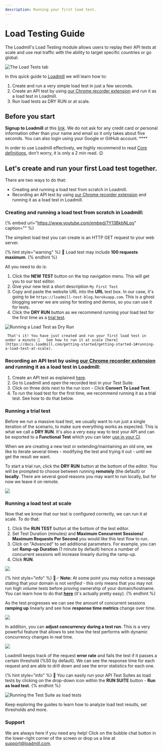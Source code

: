 ```yaml
---
description: Running your first load test.
---
```


# Load Testing Guide

The Loadmill's Load Testing module allows users to replay their API tests at scale and use real traffic with the ability to target specific countries or go global.

![The Load Tests tab](../../.gitbook/assets/load_tests_tab.png)

In this quick guide to [Loadmill](https://loadmill.com/app/signup) we will learn how to:

1. Create and run a very simple load test in just a few seconds.
2. Create an API test by using [our Chrome recorder extension](https://chrome.google.com/webstore/detail/loadmill-recorder/gdkmnfehipofdefhpegbgkkocinlaofd?hl=en) and run it as a load test in Loadmill.
3. Run load tests as DRY RUN or at scale.

## **Before you start**

**Signup to Loadmill** at this [link](https://www.loadmill.com/app/signup). We do not ask for any credit card or personal information other than your name and email so it only takes about five seconds. You can also login using your Google or GitHub account. ****

In order to use Loadmill effectively, we highly recommend to read [Core definitions](https://docs.loadmill.com/core-definitions), don't worry, it is only a 2 min read. 😉 

## Let's create and run your first Load test together. 

There are two ways to do that: 

* Creating and running a load test from scratch in Loadmill. 
* Recording an API test by using [our Chrome recorder extension](https://chrome.google.com/webstore/detail/loadmill-recorder/gdkmnfehipofdefhpegbgkkocinlaofd?hl=en) and running it as a load test in Loadmill.

### Creating and running a load test from scratch in Loadmill:

{% embed url="https://www.youtube.com/embed/7Y13BkbNLpo" caption="" %}

The simplest load test you can create is an HTTP GET request to your web server. 

{% hint style="warning" %}
🧠 Load test may include **100 requests maximum**.
{% endhint %}

All you need to do is:

1. Click the **NEW TEST** button on the top navigation menu. This will get you to our test editor.
2. Give your new test a short description `My First Test`
3. Copy and paste the website URL into the **URL** text box. In our case, it's going to be `https://loadmill-test-blog.herokuapp.com`. This is a ghost blogging server we are using for testing and demos, so you can use it for tests.
4. Click the **DRY RUN** button as we recommend running your load test for the first time as a [trial test](https://docs.loadmill.com/getting-started/getting-started-1#running-a-trial-test). 

![Running a Load Test as Dry Run](../../.gitbook/assets/ezgif.com-gif-maker-18-.gif)

     That's it! You have just created and run your first load test in under a minute 🎉   See how to run it at scale [here](https://docs.loadmill.com/getting-started/getting-started-1#running-a-load-test-at-scale). 

### Recording an API test by using [our Chrome recorder extension](https://chrome.google.com/webstore/detail/loadmill-recorder/gdkmnfehipofdefhpegbgkkocinlaofd?hl=en) and running it as a load test in Loadmill:

1. Create an API test as explained [here](https://docs.loadmill.com/api-testing/getting-started#creating-and-running-an-api-test-by-using-our-chrome-recorder-extension).
2. Go to Loadmill and open the recorded test in your Test Suite.
3. Click on three dots next to the run icon - Click **Convert To Load Test**.
4. To run the load test for the first time, we recommend running it as a trial test. See how to do that below.

### Running a trial test

Before we run a massive load test, we usually want to run just a single iteration of the scenario, to make sure everything works as expected. This is what we call a **DRY RUN**. It's also a very easy way to test your API and can be exported to a **Functional Test** which you can later [use in your CI](https://docs.loadmill.com/integrations/npm-modal).

When we are creating a new test or extending/maintaining an old one, we like to iterate several times - modifying the test and trying it out - until we get the result we want.

To start a trial run, click the **DRY RUN** button at the bottom of the editor. You will be prompted to choose between running **remotely** \(the default\) or **locally**. There are several good reasons you may want to run locally, but for now we leave it on remote.

![](../../.gitbook/assets/screenshot-32-.png)

### Running a load test at scale 

Now that we know that our test is configured correctly, we can run it at scale. To do that:

1. Click the **RUN TEST** button at the bottom of the test editor.
2. Set Test Duration \(minutes\) and **Maximum Concurrent Sessions/ Maximum Requests Per Second** you would like this test flow to run.
3. Click on "Advanced" to set additional parameters. For example, you can set **Ramp-up** **Duration** \(1 minute by default\) hence a number of concurrent sessions will increase linearly during the ramp-up.  
4. Click **RUN**.

![](../../.gitbook/assets/ezgif.com-gif-maker-19-.gif)

{% hint style="info" %}
🧙♂ **Note:** At some point you may notice a message stating that your domain is not _verified_ - this only means that you may not run high volume tests before proving ownership of your domain/hostname. You can learn how to do that [**here**](https://docs.loadmill.com/load-testing/setup/domain-verification) \(it's actually pretty easy\).
{% endhint %}

As the test progresses we can see the amount of concurrent sessions **ramping up** linearly and see how **response time metrics** change over time.

![](../../.gitbook/assets/image%20%2838%29.png)

In addition, you can **adjust concurrency** **during a test run**. This is a very powerful feature that allows to see how the test performs with dynamic concurrency changes in real time.

![](../../.gitbook/assets/screenshot-33-.png)

Loadmill keeps track of the request **error rate** and fails the test if it passes a certain threshold \(%50 by default\). We can see the response time for each request and are able to drill down and see the error statistics for each one.

{% hint style="info" %}
🧠 You can easily run your API Test Suites as load tests by clicking on the drop-down icon within the **RUN SUITE** button - **Run as load test**.
{% endhint %}

![Running the Test Suite as load tests ](../../.gitbook/assets/ezgif.com-gif-maker-2-.gif)

Keep exploring the guides to learn how to analyze load test results, set thresholds and more.

### Support

We are always here if you need any help! Click on the bubble chat button in the lower-right corner of the screen or drop us a line at [support@loadmill.com](mailto:support@loadmill.com).  



